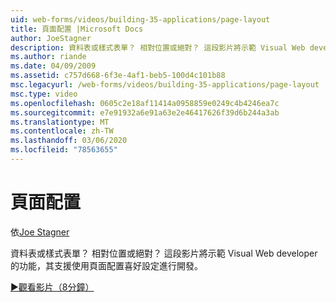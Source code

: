 ```yaml
---
uid: web-forms/videos/building-35-applications/page-layout
title: 頁面配置 |Microsoft Docs
author: JoeStagner
description: 資料表或樣式表單？ 相對位置或絕對？ 這段影片將示範 Visual Web developer 的功能，支援以 yo 進行開發 。
ms.author: riande
ms.date: 04/09/2009
ms.assetid: c757d668-6f3e-4af1-beb5-100d4c101b88
msc.legacyurl: /web-forms/videos/building-35-applications/page-layout
msc.type: video
ms.openlocfilehash: 0605c2e18af11414a0958859e0249c4b4246ea7c
ms.sourcegitcommit: e7e91932a6e91a63e2e46417626f39d6b244a3ab
ms.translationtype: MT
ms.contentlocale: zh-TW
ms.lasthandoff: 03/06/2020
ms.locfileid: "78563655"
---
```

# <a name="page-layout"></a>頁面配置

依[Joe Stagner](https://github.com/JoeStagner)

資料表或樣式表單？ 相對位置或絕對？ 這段影片將示範 Visual Web developer 的功能，其支援使用頁面配置喜好設定進行開發。

[&#9654;觀看影片（8分鐘）](https://channel9.msdn.com/Blogs/ASP-NET-Site-Videos/page-layout)
